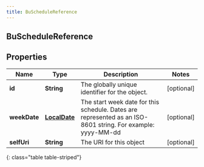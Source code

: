 ```yaml
---
title: BuScheduleReference
---
```


## BuScheduleReference

## Properties

| Name         | Type                                               | Description                                                                                                 | Notes      |
| ------------ | -------------------------------------------------- | ----------------------------------------------------------------------------------------------------------- | ---------- |
| **id**       | <!----><!---->**String**<!---->                    | The globally unique identifier for the object.                                                              | [optional] |
| **weekDate** | <!----><!---->[**LocalDate**](LocalDate.md)<!----> | The start week date for this schedule. Dates are represented as an ISO-8601 string. For example: yyyy-MM-dd | [optional] |
| **selfUri**  | <!----><!---->**String**<!---->                    | The URI for this object                                                                                     | [optional] |

{: class="table table-striped"}
